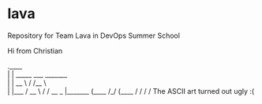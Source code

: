 # lava
Repository for Team Lava in DevOps Summer School

Hi from Christian

.____                         
|    |   _____ ___  _______   
|    |   \__  \\  \/ /\__  \  
|    |___ / __ \\   /  / __ \_
|_______ (____  /\_/  (____  /
        \/    \/           \/ 
The ASCII art turned out ugly :(
